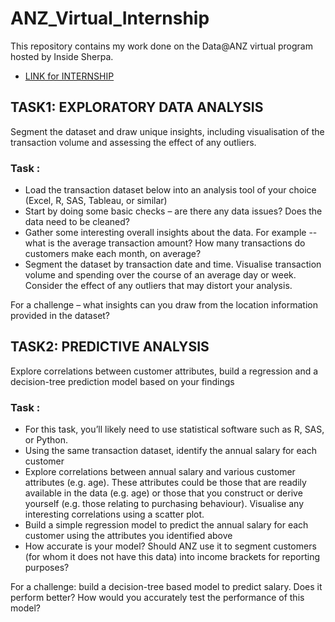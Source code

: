 # ANZ_Virtual_Internship
This repository contains my work done on the Data@ANZ virtual program hosted by Inside Sherpa.

- <a href="https://in.insidesherpa.com/virtual-internships/ZLJCsrpkHo9pZBJNY"> LINK for INTERNSHIP</a>

## TASK1: EXPLORATORY DATA ANALYSIS 
Segment the dataset and draw unique insights, including visualisation of the transaction volume and assessing the effect of any outliers.

### Task :
- Load the transaction dataset below into an analysis tool of your choice (Excel, R, SAS, Tableau, or similar)
- Start by doing some basic checks – are there any data issues? Does the data need to be cleaned?
- Gather some interesting overall insights about the data. For example -- what is the average transaction amount? How many transactions do customers make each month, on average?
- Segment the dataset by transaction date and time. Visualise transaction volume and spending over the course of an average day or week. Consider the effect of any outliers that may distort your analysis.

For a challenge – what insights can you draw from the location information provided in the dataset?

## TASK2: PREDICTIVE ANALYSIS 
Explore correlations between customer attributes, build a regression and a decision-tree prediction model based on your findings

### Task :
- For this task, you’ll likely need to use statistical software such as R, SAS, or Python.
- Using the same transaction dataset, identify the annual salary for each customer
- Explore correlations between annual salary and various customer attributes (e.g. age). These attributes could be those that are readily available in the data (e.g. age) or those that you construct or derive yourself (e.g. those relating to purchasing behaviour). Visualise any interesting correlations using a scatter plot.
- Build a simple regression model to predict the annual salary for each customer using the attributes you identified above
- How accurate is your model? Should ANZ use it to segment customers (for whom it does not have this data) into income brackets for reporting purposes?

For a challenge: build a decision-tree based model to predict salary. Does it perform better? How would you accurately test the performance of this model?
